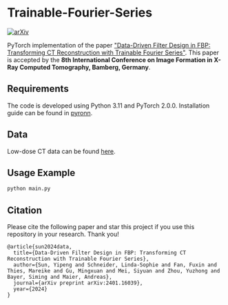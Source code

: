 # Trainable-Fourier-Series

[![arXiv](https://img.shields.io/badge/arXiv-2401.16039-b31b1b.svg)](https://arxiv.org/abs/2401.16039)


PyTorch implementation of the paper ["Data-Driven Filter Design in FBP: Transforming CT Reconstruction with Trainable Fourier Series"](https://arxiv.org/abs/2401.16039). This paper is accepted by the **8th International Conference on Image Formation in X-Ray Computed Tomography, Bamberg, Germany**.

## Requirements

The code is developed using Python 3.11 and PyTorch 2.0.0. 
Installation guide can be found in [pyronn](pyronn).

## Data
Low-dose CT data can be found [here](https://www.nature.com/articles/s41597-021-00893-z#code-availability).


## Usage Example

```bash
python main.py 
```

## Citation
Please cite the following paper and star this project if you use this repository in your research. Thank you!
```
@article{sun2024data,
  title={Data-Driven Filter Design in FBP: Transforming CT Reconstruction with Trainable Fourier Series},
  author={Sun, Yipeng and Schneider, Linda-Sophie and Fan, Fuxin and Thies, Mareike and Gu, Mingxuan and Mei, Siyuan and Zhou, Yuzhong and Bayer, Siming and Maier, Andreas},
  journal={arXiv preprint arXiv:2401.16039},
  year={2024}
}
```
